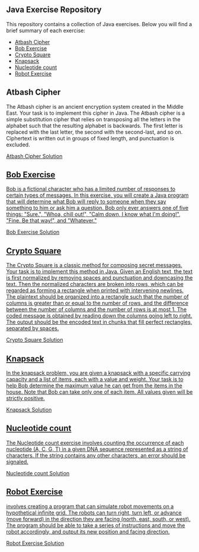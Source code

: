 ## Java Exercise Repository

This repository contains a collection of Java exercises. Below you will find a brief summary of each exercise:

- [Atbash Cipher](#atbash-cipher)
- [Bob Exercise](#bob-exercise)
- [Crypto Square](#crypto-square)
- [Knapsack](#knapsack)
- [Nucleotide count](#nucleotide-count)
- [Robot Exercise](#robot-exercise)

<h2 id="atbash-cipher">Atbash Cipher</h2>
  
  <p>The Atbash cipher is an ancient encryption system created in the Middle East. Your task is to implement this cipher in Java. The Atbash cipher is a simple substitution cipher that relies on transposing all the letters in the alphabet such that the resulting alphabet is backwards. The first letter is replaced with the last letter, the second with the second-last, and so on. Ciphertext is written out in groups of fixed length, and punctuation is excluded.</p>
  <p><a href="https://github.com/ThiagoDambroski/Java-Exercises/blob/main/src/atbashCipher/Instructions">Atbash Cipher Solution</p>

  <h2 id="bob-exercise">Bob Exercise</h2>
  
  <p>Bob is a fictional character who has a limited number of responses to certain types of messages. In this exercise, you will create a Java program that will determine what Bob will reply to someone when they say something to him or ask him a question. Bob only ever answers one of five things: "Sure.", "Whoa, chill out!", "Calm down, I know what I'm doing!", "Fine. Be that way!", and "Whatever."</p>
  <p><a href="https://github.com/ThiagoDambroski/Java-Exercises/tree/main/src/bobExercise">Bob Exercise Solution</p>

  <h2 id="crypto-square">Crypto Square</h2>
  
  <p>The Crypto Square is a classic method for composing secret messages. Your task is to implement this method in Java. Given an English text, the text is first normalized by removing spaces and punctuation and downcasing the text. Then the normalized characters are broken into rows, which can be regarded as forming a rectangle when printed with intervening newlines. The plaintext should be organized into a rectangle such that the number of columns is greater than or equal to the number of rows, and the difference between the number of columns and the number of rows is at most 1. The coded message is obtained by reading down the columns going left to right. The output should be the encoded text in chunks that fill perfect rectangles, separated by spaces.</p>
  <p><a href="https://github.com/ThiagoDambroski/Java-Exercises/tree/main/src/cryptoSquare">Crypto Square Solution</p>

<h2 id="knapsack">Knapsack</h2>
  
  <p>In the knapsack problem, you are given a knapsack with a specific carrying capacity and a list of items, each with a value and weight. Your task is to help Bob determine the maximum value he can get from the items in the house. Note that Bob can take only one of each item. All values given will be strictly positive.</p>
  <p><a href="https://github.com/ThiagoDambroski/Java-Exercises/tree/main/src/knapsack">Knapsack Solution</p>
  
<h2 id ="nucleotide-count">Nucleotide count</h2>
  
<p>The Nucleotide count exercise involves counting the occurrence of each nucleotide (A, C, G, T) in a given DNA sequence represented as a string of characters. If the string contains any other characters, an error should be signaled.</p>
<p><a href="https://github.com/ThiagoDambroski/Java-Exercises/tree/main/src/nucleotideCount">Nucleotide count Solution</p>

<h2 id="robot-exercise">Robot Exercise</h2>
  
<p>involves creating a program that can simulate robot movements on a hypothetical infinite grid. The robots can turn right, turn left, or advance (move forward) in the direction they are facing (north, east, south, or west). The program should be able to take a series of instructions and move the robot accordingly, and output its new position and facing direction.</p>
<p><a href="https://github.com/ThiagoDambroski/Java-Exercises/tree/main/src/robotExercite">Robot Exercise Solution</p>
